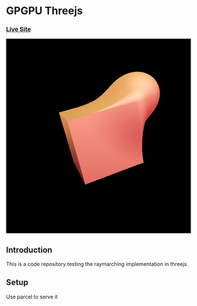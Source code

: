 # GPGPU Threejs
### [Live Site](https://rayhub.netlify.app/)

![Sphere](preview.png)

## Introduction
This is a code repository testing the raymarching implementation in threejs. 

## Setup
Use parcel to serve it